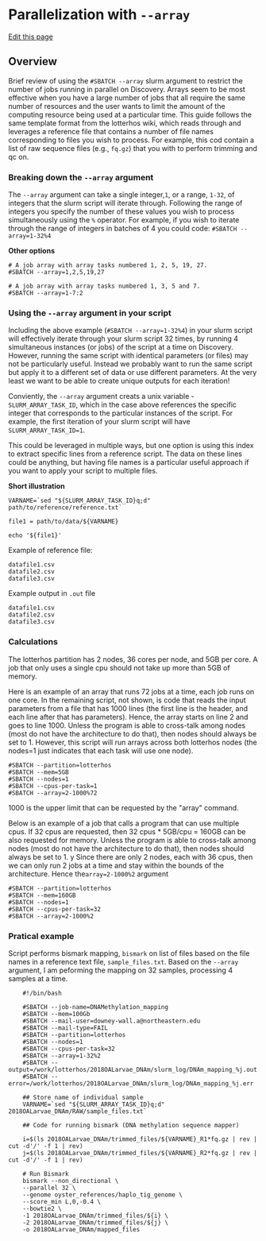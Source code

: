 # Parallelization with `--array`

[Edit this page](https://github.com/DrK-Lo/lotterhoslabprotocols/blob/gh-pages/discovery_slurmArrays.md)

## Overview

Brief review of using the `#SBATCH --array` slurm argument to restrict the number of jobs running in parallel on Discovery. Arrays seem to be most effective when you have a large number of jobs that all require the same number of resources and the user wants to limit the amount of the computing resource being used at a particular time. This guide follows the same template format from the lotterhos wiki, which reads through and leverages a reference file that contains a number of file names corresponding to files you wish to process. For example, this cod contain a list of raw sequence files (e.g., `fq.gz`) that you with to perform trimming and qc on.

### Breaking down the `--array` argument

The `--array` argument can take a single integer,`1`, or a range, `1-32`, of integers that the slurm script will iterate through. Following the range of integers you specify the number of these values you wish to process simultaneously using the `%` operator. For example, if you wish to iterate through the range of integers in batches of 4 you could code: `#SBATCH --array=1-32%4`

**Other options**

```
# A job array with array tasks numbered 1, 2, 5, 19, 27.
#SBATCH --array=1,2,5,19,27

# A job array with array tasks numbered 1, 3, 5 and 7.
#SBATCH --array=1-7:2
```

### Using the `--array` argument in your script

Including the above example (`#SBATCH --array=1-32%4`) in your slurm script will effectively iterate through your slurm script 32 times, by running 4 simultaneous instances (or jobs) of the script at a time on Discovery. However, running the same script with identical parameters (or files) may not be particularly useful. Instead we probably want to run the same script but apply it to a different set of data or use different parameters. At the very least we want to be able to create unique outputs for each iteration!

Conviently, the `--array` argument creats a unix variable - `SLURM_ARRAY_TASK_ID`, which in the case above references the specific integer that corresponds to the particular instances of the script. For example, the first iteration of your slurm script will have `SLURM_ARRAY_TASK_ID=1`.

This could be leveraged in multiple ways, but one option is using this index to extract specific lines from a reference script. The data on these lines could be anything, but having file names is a particular useful approach if you want to apply your script to multiple files.

**Short illustration**

```
VARNAME=`sed "${SLURM_ARRAY_TASK_ID}q;d" path/to/reference/reference.txt`

file1 = path/to/data/${VARNAME}

echo '${file1}'
```

Example of reference file:
```
datafile1.csv
datafile2.csv
datafile3.csv
```

Example output in `.out` file
```
datafile1.csv
datafile2.csv
datafile3.csv
```

### Calculations

The lotterhos partition has 2 nodes, 36 cores per node, and 5GB per core. A job that only uses a single cpu should not take up more than 5GB of memory.

Here is an example of an array that runs 72 jobs at a time, each job runs on one core. In the remaining script, not shown, is code that reads the input parameters from a file that has 1000 lines (the first line is the header, and each line after that has parameters). Hence, the array starts on line 2 and goes to line 1000. Unless the program is able to cross-talk among nodes (most do not have the architecture to do that), then nodes should always be set to 1. However, this script will run arrays across both lotterhos nodes (the nodes=1 just indicates that each task will use one node).
```
#SBATCH --partition=lotterhos
#SBATCH --mem=5GB
#SBATCH --nodes=1
#SBATCH --cpus-per-task=1
#SBATCH --array=2-1000%72
```
1000 is the upper limit that can be requested by the "array" command.


Below is an example of a job that calls a program that can use multiple cpus. If 32 cpus are requested, then 32 cpus * 5GB/cpu = 160GB can be also requested for memory. Unless the program is able to cross-talk among nodes (most do not have the architecture to do that), then nodes should always be set to 1. y
Since there are only 2 nodes, each with 36 cpus, then we can only run 2 jobs at a time and stay within the bounds of the architecture. Hence the`array=2-1000%2` argument
```
#SBATCH --partition=lotterhos
#SBATCH --mem=160GB
#SBATCH --nodes=1
#SBATCH --cpus-per-task=32
#SBATCH --array=2-1000%2
```


### Pratical example

Script performs bismark mapping, `bismark` on list of files based on the file names in a reference text file, `sample_files.txt`. Based on the `--array` argument, I am peforming the mapping on 32 samples, processing 4 samples at a time.

```
    #!/bin/bash

    #SBATCH --job-name=DNAMethylation_mapping
    #SBATCH --mem=100Gb
    #SBATCH --mail-user=downey-wall.a@northeastern.edu
    #SBATCH --mail-type=FAIL
    #SBATCH --partition=lotterhos
    #SBATCH --nodes=1
    #SBATCH --cpus-per-task=32
    #SBATCH --array=1-32%2
    #SBATCH --output=/work/lotterhos/2018OALarvae_DNAm/slurm_log/DNAm_mapping_%j.out
    #SBATCH --error=/work/lotterhos/2018OALarvae_DNAm/slurm_log/DNAm_mapping_%j.err

    ## Store name of individual sample
    VARNAME=`sed "${SLURM_ARRAY_TASK_ID}q;d" 2018OALarvae_DNAm/RAW/sample_files.txt`

    ## Code for running bismark (DNA methylation sequence mapper)

    i=$(ls 2018OALarvae_DNAm/trimmed_files/${VARNAME}_R1*fq.gz | rev | cut -d'/' -f 1 | rev) 
    j=$(ls 2018OALarvae_DNAm/trimmed_files/${VARNAME}_R2*fq.gz | rev | cut -d'/' -f 1 | rev)

    # Run Bismark
    bismark --non_directional \
    --parallel 32 \
    --genome oyster_references/haplo_tig_genome \
    --score_min L,0,-0.4 \
    --bowtie2 \
    -1 2018OALarvae_DNAm/trimmed_files/${i} \
    -2 2018OALarvae_DNAm/trimmed_files/${j} \
    -o 2018OALarvae_DNAm/mapped_files
```
